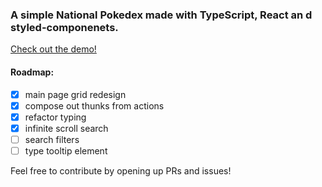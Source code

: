 ###  A simple National Pokedex made with TypeScript, React an d styled-componenets.

[Check out the demo!](https://tbl4ero.github.io/pokedex)




#### Roadmap:
 - [x] main page grid redesign
 - [x] compose out thunks from actions
 - [x] refactor typing
 - [x] infinite scroll search
 - [ ] search filters
 - [ ] type tooltip element
 
Feel free to contribute by opening up PRs and issues!
